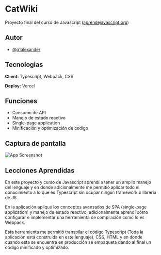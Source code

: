 # CatWiki

Proyecto final del curso de Javascript ([aprendejavascript.org](https://aprendejavascript.org/))

## Autor

- [@g1alexander](https://www.github.com/g1alexander)

## Tecnologias

**Client:** Typescript, Webpack, CSS

**Deploy:** Vercel

## Funciones

- Consumo de API
- Manejo de estado reactivo
- Single-page application
- Minificación y optimización de codigo

## Captura de pantalla

![App Screenshot](https://res.cloudinary.com/dlgvxohur/image/upload/v1627231993/proyectos/CatWiki/portada.jpg)

## Lecciones Aprendidas

En este proyecto y curso de Javascript aprendí a tener un amplio manejo del lenguaje y en donde adicionalmente me permitió aplicar todo el conocimiento a lo que es Typescript sin ocupar ningún framework o librería de JS.

En la aplicación apliqué los conceptos avanzados de SPA (single-page application) y manejo de estado reactivo, adicionalmente aprendí cómo configurar e implementar una herramienta de compilación como lo es Webpack.

Esta herramienta me permitió transpilar el código Typescript (Toda la aplicación está construida en este lenguaje), CSS, HTML y en donde cuando esta se encuentra en producción se empaqueta dando al final un código minificado y optimizado.
